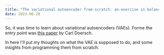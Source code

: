 ```yaml
---
title: "The variational autoencoder from-scratch: an-exercise in balance"
date: 2023-06-28
---
```

So, it was time to learn about variational autoencoders (VAEs). Forme the entry point was [this paper](https://arxiv.org/pdf/1606.05908.pdf) by Carl Doersch.

In here I'll put my thoughts on what the VAE is supposed to do, and some insights from programming them from scratch.
